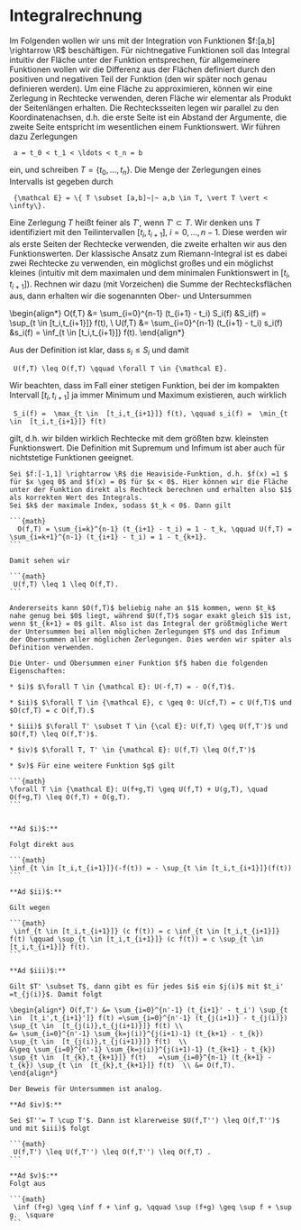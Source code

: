 Integralrechnung
===

Im Folgenden wollen wir uns mit der Integration von Funktionen $f:[a,b] \rightarrow \R$ beschäftigen. Für nichtnegative Funktionen soll das Integral intuitiv der Fläche unter der Funktion entsprechen, für allgemeinere Funktionen wollen wir die Differenz aus der Flächen definiert durch den positiven und negativen Teil der Funktion (den wir später noch genau definieren werden).  Um eine Fläche zu approximieren, können wir eine Zerlegung in Rechtecke verwenden, deren Fläche wir elementar als Produkt der Seitenlängen erhalten. Die Rechtecksseiten legen wir parallel zu den Koordinatenachsen, d.h. die erste Seite ist ein Abstand der Argumente, die zweite Seite entspricht im wesentlichen einem Funktionswert.
Wir führen dazu Zerlegungen

```{math}
 a = t_0 < t_1 < \ldots < t_n = b
```

ein, und schreiben $T=\{t_0,\ldots,t_n\}$. Die Menge der Zerlegungen eines Intervalls ist gegeben durch

```{math}
 {\mathcal E} = \{ T \subset [a,b]~|~ a,b \in T, \vert T \vert < \infty\}.
```

Eine Zerlegung $T$ heißt feiner als $T'$, wenn $T' \subset T$. Wir denken uns $T$ identifiziert mit den Teilintervallen $[t_i,t_{i+1}]$, $i=0,\ldots,n-1$. Diese werden wir als erste Seiten der Rechtecke verwenden, die zweite erhalten wir aus den Funktionswerten. Der klassische Ansatz zum Riemann-Integral ist es dabei zwei Rechtecke zu verwenden, ein möglichst großes und ein möglichst kleines (intuitiv mit dem maximalen und dem minimalen Funktionswert in $[t_i,t_{i+1}]$). Rechnen wir dazu (mit Vorzeichen) die Summe der Rechtecksflächen aus, dann erhalten wir die sogenannten Ober- und Untersummen

\begin{align*}
O(f,T) &= \sum_{i=0}^{n-1} (t_{i+1} - t_i) S_i(f) &S_i(f) =  \sup_{t \in  [t_i,t_{i+1}]} f(t), \\
U(f,T) &= \sum_{i=0}^{n-1} (t_{i+1} - t_i) s_i(f) &s_i(f) =  \inf_{t \in  [t_i,t_{i+1}]} f(t).
\end{align*}

Aus der Definition ist klar, dass $s_i \leq S_i$ und damit

```{math}
 U(f,T) \leq O(f,T) \qquad \forall T \in {\mathcal E}.
```

Wir beachten, dass im Fall einer stetigen Funktion, bei der im kompakten Intervall $[t_i,t_{i+1}]$ ja immer Minimum und Maximum existieren, auch wirklich

```{math}
 S_i(f) =  \max_{t \in  [t_i,t_{i+1}]} f(t), \qquad s_i(f) =  \min_{t \in  [t_i,t_{i+1}]} f(t)
```

gilt, d.h. wir bilden wirklich Rechtecke mit dem größten bzw. kleinsten Funktionswert. Die Definition mit Supremum und Infimum ist aber auch für nichtstetige Funktionen geeignet.

````{prf:example}
Sei $f:[-1,1] \rightarrow \R$ die Heaviside-Funktion, d.h. $f(x) =1 $ für $x \geq 0$ and $f(x) = 0$ für $x < 0$. Hier können wir die Fläche unter der Funktion direkt als Rechteck berechnen und erhalten also $1$ als korrekten Wert des Integrals.
Sei $k$ der maximale Index, sodass $t_k < 0$. Dann gilt

```{math}
  O(f,T) = \sum_{i=k}^{n-1} (t_{i+1} - t_i) = 1 - t_k, \qquad U(f,T) = \sum_{i=k+1}^{n-1} (t_{i+1} - t_i) = 1 - t_{k+1}. 
```

Damit sehen wir

```{math}
 U(f,T) \leq 1 \leq O(f,T).
```

Andererseits kann $O(f,T)$ beliebig nahe an $1$ kommen, wenn $t_k$ nahe genug bei $0$ liegt, während $U(f,T)$ sogar exakt gleich $1$ ist, wenn $t_{k+1} = 0$ gilt. Also ist das Integral der größtmögliche Wert der Untersummen bei allen möglichen Zerlegungen $T$ und das Infimum der Obersummen aller möglichen Zerlegungen. Dies werden wir später als Definition verwenden.
````

````{prf:lemma}
Die Unter- und Obersummen einer Funktion $f$ haben die folgenden Eigenschaften:

* $i)$ $\forall T \in {\mathcal E}: U(-f,T) = - O(f,T)$.

* $ii)$ $\forall T \in {\mathcal E}, c \geq 0: U(cf,T) = c U(f,T)$ und $O(cf,T) = c O(f,T).$

* $iii)$ $\forall T' \subset T \in {\cal E}: U(f,T) \geq U(f,T')$ und $O(f,T) \leq O(f,T')$.

* $iv)$ $\forall T, T' \in {\mathcal E}: U(f,T) \leq O(f,T')$

* $v)$ Für eine weitere Funktion $g$ gilt

```{math}
\forall T \in {\mathcal E}: U(f+g,T) \geq U(f,T) + U(g,T), \quad O(f+g,T) \leq O(f,T) + O(g,T).
```

````

````{prf:proof}

**Ad $i)$:**

Folgt direkt aus

```{math}
\inf_{t \in [t_i,t_{i+1}]}(-f(t)) = - \sup_{t \in [t_i,t_{i+1}]}(f(t))
```

**Ad $ii)$:**

Gilt wegen

```{math}
 \inf_{t \in [t_i,t_{i+1}]} (c f(t)) = c \inf_{t \in [t_i,t_{i+1}]} f(t) \qquad \sup_{t \in [t_i,t_{i+1}]} (c f(t)) = c \sup_{t \in [t_i,t_{i+1}]} f(t).
```

**Ad $iii)$:**

Gilt $T' \subset T$, dann gibt es für jedes $i$ ein $j(i)$ mit $t_i' =t_{j(i)}$. Damit folgt

\begin{align*} O(f,T') &= \sum_{i=0}^{n'-1} (t_{i+1}' - t_i') \sup_{t \in  [t_i',t_{i+1}']} f(t) =\sum_{i=0}^{n'-1} (t_{j(i+1)} - t_{j(i)}) \sup_{t \in  [t_{j(i)},t_{j(i+1)}]} f(t) \\
&= \sum_{i=0}^{n'-1} \sum_{k=j(i)}^{j(i+1)-1} (t_{k+1} - t_{k}) \sup_{t \in  [t_{j(i)},t_{j(i+1)}]} f(t)  \\
&\geq \sum_{i=0}^{n'-1} \sum_{k=j(i)}^{j(i+1)-1} (t_{k+1} - t_{k}) \sup_{t \in  [t_{k},t_{k+1}]} f(t)   =\sum_{i=0}^{n-1} (t_{k+1} - t_{k}) \sup_{t \in  [t_{k},t_{k+1}]} f(t)  \\ &= O(f,T).
\end{align*}

Der Beweis für Untersummen ist analog.

**Ad $iv)$:**

Sei $T''= T \cup T'$. Dann ist klarerweise $U(f,T'') \leq O(f,T'')$ und mit $iii)$ folgt

```{math}
 U(f,T') \leq U(f,T'') \leq O(f,T'') \leq O(f,T) .
```

**Ad $v)$:**
Folgt aus

```{math}
 \inf (f+g) \geq \inf f + \inf g, \qquad \sup (f+g) \geq \sup f + \sup g.  \square
```

````
